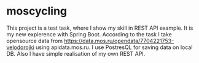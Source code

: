 # moscycling
This project is a test task, where I show my skill in REST API example. It is my new expierence with Spring Boot.
According to the task I take opensource data from https://data.mos.ru/opendata/7704221753-velodorojki using apidata.mos.ru. I use PostresQL for saving data on local DB. Also I have simple realisation of my own REST API. 
